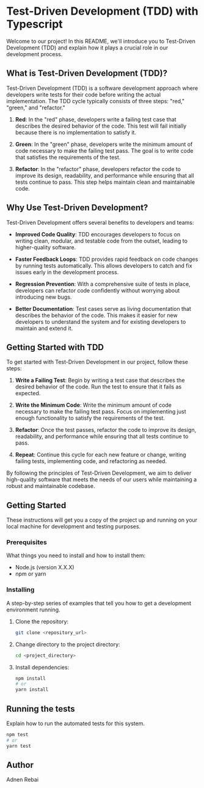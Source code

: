 # Test-Driven Development (TDD) with Typescript

Welcome to our project! In this README, we'll introduce you to Test-Driven Development (TDD) and explain how it plays a crucial role in our development process.

## What is Test-Driven Development (TDD)?

Test-Driven Development (TDD) is a software development approach where developers write tests for their code before writing the actual implementation. The TDD cycle typically consists of three steps: "red," "green," and "refactor."

1. **Red**: In the "red" phase, developers write a failing test case that describes the desired behavior of the code. This test will fail initially because there is no implementation to satisfy it.

2. **Green**: In the "green" phase, developers write the minimum amount of code necessary to make the failing test pass. The goal is to write code that satisfies the requirements of the test.

3. **Refactor**: In the "refactor" phase, developers refactor the code to improve its design, readability, and performance while ensuring that all tests continue to pass. This step helps maintain clean and maintainable code.

## Why Use Test-Driven Development?

Test-Driven Development offers several benefits to developers and teams:

- **Improved Code Quality**: TDD encourages developers to focus on writing clean, modular, and testable code from the outset, leading to higher-quality software.

- **Faster Feedback Loops**: TDD provides rapid feedback on code changes by running tests automatically. This allows developers to catch and fix issues early in the development process.

- **Regression Prevention**: With a comprehensive suite of tests in place, developers can refactor code confidently without worrying about introducing new bugs.

- **Better Documentation**: Test cases serve as living documentation that describes the behavior of the code. This makes it easier for new developers to understand the system and for existing developers to maintain and extend it.

## Getting Started with TDD

To get started with Test-Driven Development in our project, follow these steps:

1. **Write a Failing Test**: Begin by writing a test case that describes the desired behavior of the code. Run the test to ensure that it fails as expected.

2. **Write the Minimum Code**: Write the minimum amount of code necessary to make the failing test pass. Focus on implementing just enough functionality to satisfy the requirements of the test.

3. **Refactor**: Once the test passes, refactor the code to improve its design, readability, and performance while ensuring that all tests continue to pass.

4. **Repeat**: Continue this cycle for each new feature or change, writing failing tests, implementing code, and refactoring as needed.

By following the principles of Test-Driven Development, we aim to deliver high-quality software that meets the needs of our users while maintaining a robust and maintainable codebase.

## Getting Started

These instructions will get you a copy of the project up and running on your local machine for development and testing purposes.

### Prerequisites

What things you need to install and how to install them:

- Node.js (version X.X.X)
- npm or yarn

### Installing

A step-by-step series of examples that tell you how to get a development environment running.

1. Clone the repository:

   ```bash
   git clone <repository_url>
   ```

2. Change directory to the project directory:

   ```bash
   cd <project_directory>
   ```

3. Install dependencies:

   ```bash
   npm install
   # or
   yarn install
   ```

## Running the tests

Explain how to run the automated tests for this system.

```bash
npm test
# or
yarn test
```

## Author

Adnen Rebai
